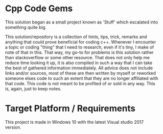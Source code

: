 # Cpp Code Gems

This solution began as a small project known as 'Stuff' which escalated into something quite big.

This solution/repository is a collection of hints, tips, trick, remarks and anything that 
could prove beneficial for coding c++. Whenever I encounter a topic or coding "thing" that
I need to research, even if it's tiny, I make of note of that in this. That way, my go-to
for problems is this solution rather than stackoverflow or some other resource. That does
not only help me reduce time looking it up, it is also compiled in such a way that I can
take the best of gathered information immediately. All advice does not include links
and/or sources, most of these are then written by myself or reworked someone elses code
to such an extent that they are no longer affiliated with that code. This code is not 
meant to be profited of or sold in any way. This is, again, just to keep notes.

# Target Platform / Requirements
This project is made in Windows 10 with the latest Visual studio 2017 version.
